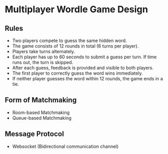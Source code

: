 # Multiplayer Wordle Game Design

## Rules
- Two players compete to guess the same hidden word.
- The game consists of 12 rounds in total (6 turns per player).
- Players take turns alternately.
- Each player has up to 60 seconds to submit a guess per turn. If time runs out, the turn is skipped.
- After each guess, feedback is provided and visible to both players.
- The first player to correctly guess the word wins immediately.
- If neither player guesses the word within 12 rounds, the game ends in a tie.

## Form of Matchmaking
- Room-based Matchmaking
- Queue-based Matchmaking

## Message Protocol
- Websocket (Bidirectional communication channel)
